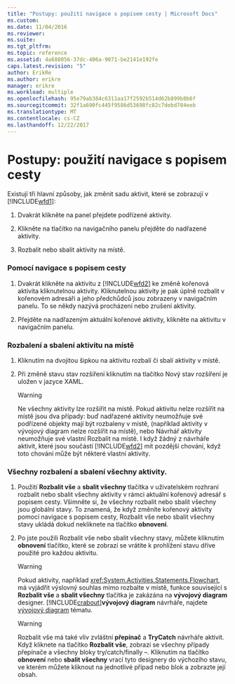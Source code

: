```yaml
---
title: "Postupy: použití navigace s popisem cesty | Microsoft Docs"
ms.custom: 
ms.date: 11/04/2016
ms.reviewer: 
ms.suite: 
ms.tgt_pltfrm: 
ms.topic: reference
ms.assetid: 4a688056-37dc-406a-9071-be2141e192fe
caps.latest.revision: "5"
author: ErikRe
ms.author: erikre
manager: erikre
ms.workload: multiple
ms.openlocfilehash: 95e79ab384c6311aa17f2592b514d62b899b8b6f
ms.sourcegitcommit: 32f1a690fc445f9586d53698fc82c7debd784eeb
ms.translationtype: MT
ms.contentlocale: cs-CZ
ms.lasthandoff: 12/22/2017
---
```

# <a name="how-to-use-breadcrumb-navigation"></a>Postupy: použití navigace s popisem cesty
Existují tři hlavní způsoby, jak změnit sadu aktivit, které se zobrazují v [!INCLUDE[wfd1](../workflow-designer/includes/wfd1_md.md)]:  
  
1.  Dvakrát klikněte na panel přejdete podřízené aktivity.  
  
2.  Klikněte na tlačítko na navigačního panelu přejděte do nadřazené aktivity.  
  
3.  Rozbalit nebo sbalit aktivity na místě.  
  
### <a name="using-breadcrumb-navigation"></a>Pomocí navigace s popisem cesty  
  
1.  Dvakrát klikněte na aktivitu z [!INCLUDE[wfd2](../workflow-designer/includes/wfd2_md.md)] ke změně kořenová aktivita kliknutelnou aktivity. Kliknutelnou aktivity je pak úplně rozbalit v kořenovém adresáři a jeho předchůdců jsou zobrazeny v navigačním panelu. To se někdy nazývá procházení nebo zrušení aktivity.  
  
2.  Přejděte na nadřazeným aktuální kořenové aktivity, klikněte na aktivitu v navigačním panelu.  
  
### <a name="expanding-or-collapsing-an-activity-in-place"></a>Rozbalení a sbalení aktivitu na místě  
  
1.  Kliknutím na dvojitou šipkou na aktivitu rozbalí či sbalí aktivity v místě.  
  
2.  Při změně stavu stav rozšíření kliknutím na tlačítko Nový stav rozšíření je uložen v jazyce XAML.  
  
    > [!WARNING]
    >  Ne všechny aktivity lze rozšířit na místě. Pokud aktivitu nelze rozšířit na místě jsou dva případy: buď nadřazené aktivity neumožňuje své podřízené objekty mají být rozbaleny v místě, (například aktivity v vývojový diagram nelze rozšířit na místě), nebo Návrhář aktivity neumožňuje své vlastní Rozbalit na místě. I když žádný z návrháře aktivit, které jsou součástí [!INCLUDE[wfd2](../workflow-designer/includes/wfd2_md.md)] mít pozdější chování, když toto chování může být některé vlastní aktivity.  
  
### <a name="expanding-all-or-collapsing-all-activities"></a>Všechny rozbalení a sbalení všechny aktivity.  
  
1.  Použití **Rozbalit vše** a **sbalit všechny** tlačítka v uživatelském rozhraní rozbalit nebo sbalit všechny aktivity v rámci aktuální kořenový adresář s popisem cesty. Všimněte si, že všechny rozbalit nebo sbalit všechny jsou globální stavy. To znamená, že když změníte kořenový aktivity pomocí navigace s popisem cesty, Rozbalit vše nebo sbalit všechny stavy ukládá dokud nekliknete na tlačítko **obnovení**.  
  
2.  Po jste použili Rozbalit vše nebo sbalit všechny stavy, můžete kliknutím **obnovení** tlačítko, které se zobrazí se vrátíte k prohlížení stavu dříve použité pro každou aktivitu.  
  
    > [!WARNING]
    >  Pokud aktivity, například <xref:System.Activities.Statements.Flowchart>, má vyjádřit výslovný souhlas mimo rozbalte v místě, funkce související s **Rozbalit vše** a **sbalit všechny** tlačítka je zakázána na **vývojový diagram**  designer. [!INCLUDE[crabout](../test/includes/crabout_md.md)]**vývojový diagram** návrháře, najdete [vývojový diagram](../workflow-designer/flowchart-activity-designer.md) tématu.  
  
    > [!WARNING]
    >  Rozbalit vše má také vliv zvláštní **přepínač** a **TryCatch** návrháře aktivit. Když kliknete na tlačítko **Rozbalit vše**, zobrazí se všechny případy přepínače a všechny bloky try/catch/finally –. Kliknutím na tlačítko **obnovení** nebo **sbalit všechny** vrací tyto designery do výchozího stavu, ve kterém můžete kliknout na jednotlivé případ nebo blok a zobrazte její obsah.